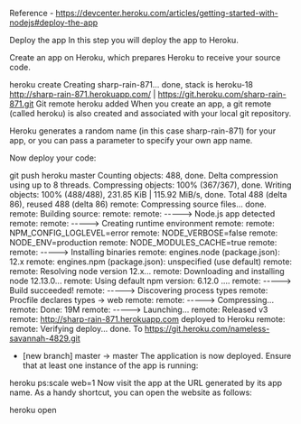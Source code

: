 Reference - https://devcenter.heroku.com/articles/getting-started-with-nodejs#deploy-the-app

Deploy the app
In this step you will deploy the app to Heroku.

Create an app on Heroku, which prepares Heroku to receive your source code.

heroku create
Creating sharp-rain-871... done, stack is heroku-18
http://sharp-rain-871.herokuapp.com/ | https://git.heroku.com/sharp-rain-871.git
Git remote heroku added
When you create an app, a git remote (called heroku) is also created and associated with your local git repository.

Heroku generates a random name (in this case sharp-rain-871) for your app, or you can pass a parameter to specify your own app name.

Now deploy your code:

git push heroku master
Counting objects: 488, done.
Delta compression using up to 8 threads.
Compressing objects: 100% (367/367), done.
Writing objects: 100% (488/488), 231.85 KiB | 115.92 MiB/s, done.
Total 488 (delta 86), reused 488 (delta 86)
remote: Compressing source files... done.
remote: Building source:
remote:
remote: -----> Node.js app detected
remote:
remote: -----> Creating runtime environment
remote:
remote:        NPM_CONFIG_LOGLEVEL=error
remote:        NODE_VERBOSE=false
remote:        NODE_ENV=production
remote:        NODE_MODULES_CACHE=true
remote:
remote: -----> Installing binaries
remote:        engines.node (package.json):  12.x
remote:        engines.npm (package.json):   unspecified (use default)
remote:
remote:        Resolving node version 12.x...
remote:        Downloading and installing node 12.13.0...
remote:        Using default npm version: 6.12.0
       ....
remote: -----> Build succeeded!
remote: -----> Discovering process types
remote:        Procfile declares types -> web
remote:
remote: -----> Compressing...
remote:        Done: 19M
remote: -----> Launching...
remote:        Released v3
remote:        http://sharp-rain-871.herokuapp.com deployed to Heroku
remote:
remote: Verifying deploy... done.
To https://git.heroku.com/nameless-savannah-4829.git
 * [new branch]      master -> master
The application is now deployed. Ensure that at least one instance of the app is running:

heroku ps:scale web=1
Now visit the app at the URL generated by its app name. As a handy shortcut, you can open the website as follows:

heroku open